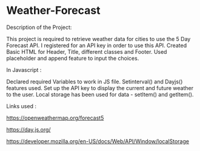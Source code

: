 # Weather-Forecast

Description of the Project:

 This project is required to retrieve weather data for cities to use the 5 Day Forecast API. I registered for an API key in order to use this API.
 Created Basic HTML for Header, Title, different classes and Footer.
 Used placeholder and append feature to input the choices.

 In Javascript :

 Declared required Variables to work in JS file.
 Setinterval() and Dayjs() features used.
 Set up the API key to display the current and future weather to the user.
 Local storage has been used for data -  setItem() and getItem().


 Links used :

 https://openweathermap.org/forecast5

 https://day.js.org/

 https://developer.mozilla.org/en-US/docs/Web/API/Window/localStorage
